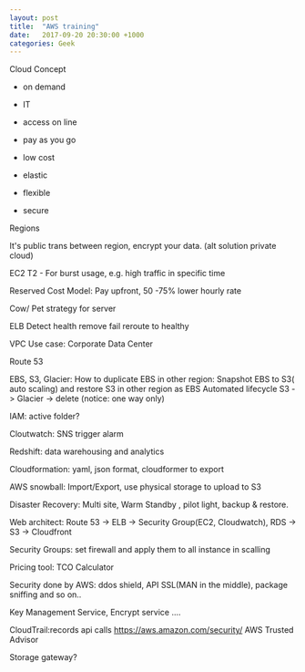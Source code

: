 ```yaml
---
layout: post
title:  "AWS training"
date:   2017-09-20 20:30:00 +1000
categories: Geek
---
```


Cloud Concept

- on demand
- IT
- access on line
- pay as you go

- low cost
- elastic
- flexible
- secure

Regions

It's public trans between region, encrypt your data. (alt solution private cloud)

EC2
T2 - For burst usage, e.g. high traffic in specific time

Reserved Cost Model: Pay upfront, 50 -75% lower hourly rate

Cow/ Pet strategy for server

ELB
Detect health
remove fail
reroute to healthy

VPC
Use case: Corporate Data Center

Route 53

EBS, S3, Glacier:
How to duplicate EBS in other region:
Snapshot EBS to S3( auto scaling) and restore S3 in other region as EBS
Automated lifecycle S3 -> Glacier -> delete (notice: one way only)

IAM:
active folder?

Cloutwatch: SNS trigger alarm

Redshift: data warehousing and analytics

Cloudformation: yaml, json format, cloudformer to export

AWS snowball: Import/Export, use physical storage to upload to S3

Disaster Recovery: 
Multi site, Warm Standby , pilot light, backup & restore.

Web architect:
Route 53 -> ELB -> Security Group(EC2, Cloudwatch), RDS -> S3 -> Cloudfront

Security Groups: set firewall and apply them to all instance in scalling

Pricing tool: TCO Calculator

Security done by AWS: ddos shield, API SSL(MAN in the middle), package sniffing and so on..

Key Management Service, Encrypt service ....

CloudTrail:records api calls
https://aws.amazon.com/security/
AWS Trusted Advisor

Storage gateway?


